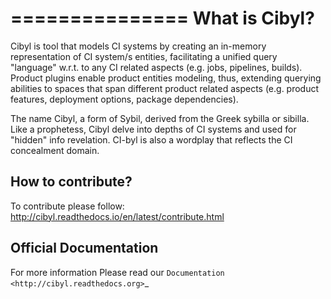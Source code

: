 ===============
What is Cibyl?
===============
Cibyl is tool that models CI systems by creating an in-memory representation of CI system/s entities, facilitating a unified query  
"language" w.r.t. to any CI related aspects (e.g. jobs, pipelines, builds). Product plugins enable product entities modeling, thus, extending
querying abilities to spaces that span different product related aspects (e.g. product features, deployment options, package dependencies).

The name Cibyl, a form of Sybil, derived from the Greek sybilla or sibilla. Like a prophetess, Cibyl delve into depths of CI systems
and used for "hidden" info revelation. CI-byl is also a wordplay that reflects the CI concealment domain.


How to contribute?
------------------

To contribute please follow: http://cibyl.readthedocs.io/en/latest/contribute.html


Official Documentation
----------------------

For more information Please read our `Documentation <http://cibyl.readthedocs.org>`_
